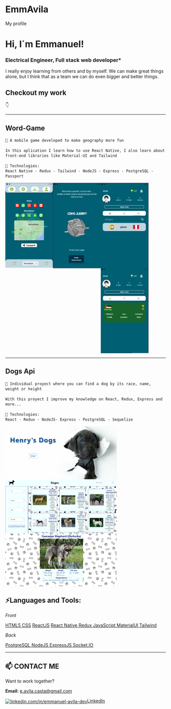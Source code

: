 # EmmAvila
My profile
<!-- <p align='center'>
    <img src='cerebro.png' />
</p> -->

# Hi, I´m Emmanuel! 
### Electrical Engineer, Full stack web developer* 

I really enjoy learning from others and by myself. We can make great things alone, 
but I think that as a team we can do even bigger and better things.

## Checkout my work
👇
 
____________________
## Word-Game  

~~~
📌 A mobile game developed to make geography more fun

In this aplication I learn how to use React Native, I also learn about front-end libraries like Material-UI and Tailwind

🚀 Technologies: 
React Native - Redux - Tailwind - NodeJS - Express - PostgreSQL - Passport
~~~
<img align="left" width= "150px" margin= "20px"  src='./word-game/game.png' />
<img align="center" width= "150px" margin= "20px"  src='./word-game/Profile.png' />
<img align="left" width= "150px" margin= "20px"  src='./word-game/Presentancion.png' />
<img align="center" width= "150px" margin= "20px"  src='./word-game/stats.png' />  


____________

## Dogs Api 
~~~
📌 Individual proyect where you can find a dog by its race, name, weight or height

With this proyect I improve my knowledge on React, Redux, Express and more...

🚀 Technologies: 
React - Redux - NodeJS- Express - PostgreSQL - Sequelize
~~~
<img align="left" margin= "20px" width= "350px"  src='./dogs/landing.png' />
<img align="left" margin= "20px" width= "350px"  src='./dogs/home.png' />
<img align="center" margin= "20px" width= "350px" src='./dogs/detail.png' />



## ⚡Languages and Tools:

*Front*

<a href="https://www.w3.org/html/" target="_blank"> HTML5 </a> <a href="https://www.w3schools.com/css/" target="_blank"> CSS</a> 
<a href="https://reactjs.org/" target="_blank">ReactJS</a> <a href="https://reactnative.dev/" target="_blank">React Native</a><a href="https://redux.js.org" target="_blank"> Redux </a> <a href="https://developer.mozilla.org/en-US/docs/Web/JavaScript" target="_blank"> JavaScript </a> <a href="https://material-ui.com/" target="_blank"> MaterialUI </a><a href="https://tailwindcss.com/" target="_blank"> Tailwind</a>

*Back*

<a href="https://www.postgresql.org" target="_blank"> PostgreSQL </a> <a href="https://nodejs.org" target="_blank"> NodeJS </a> 
<a href="https://expressjs.com" target="_blank"> ExpressJS </a><a href="https://socket.io/" target="_blank"> Socket.IO </a>  


___________________________________________

## 📫 CONTACT ME

Want to work together? 

**Email:** e.avila.casta@gmail.com

<a href="linkedin.com/in/emmanuel-avila-dev" target="blank">
<img align="center" src="https://cdn.jsdelivr.net/npm/simple-icons@3.0.1/icons/linkedin.svg" alt="linkedin.com/in/emmanuel-avila-dev" height="30" width="40" />LinkedIn</a>
